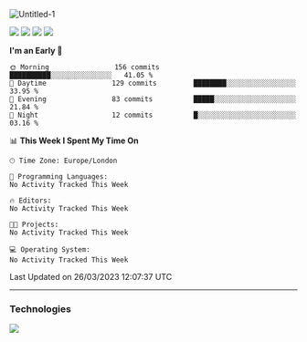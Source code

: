 ![Untitled-1](https://user-images.githubusercontent.com/60234159/205467341-42e8f0b2-29cf-4c4a-8c69-b9ffe772e4c8.png)

<a href="https://discord.gg/JHSdfAzd"><img src="https://img.shields.io/discord/870040784165040139"></a>
<a href="https://birb.studio"><img src="https://img.shields.io/website?down_color=red&down_message=down&up_color=green&up_message=up&url=https%3A%2F%2Fbirb.studio"></a>
<a href="https://github.com/birbexe"><img src="https://img.shields.io/github/followers/birbexe"></a>
<a href="https://github.com/birbexe"><img src="https://img.shields.io/github/stars/birbexe"></a>

<!--START_SECTION:waka-->
**I'm an Early 🐤** 

```text
🌞 Morning                156 commits         ██████████░░░░░░░░░░░░░░░   41.05 % 
🌆 Daytime                129 commits         ████████░░░░░░░░░░░░░░░░░   33.95 % 
🌃 Evening                83 commits          █████░░░░░░░░░░░░░░░░░░░░   21.84 % 
🌙 Night                  12 commits          █░░░░░░░░░░░░░░░░░░░░░░░░   03.16 % 
```


📊 **This Week I Spent My Time On** 

```text
🕑︎ Time Zone: Europe/London

💬 Programming Languages: 
No Activity Tracked This Week

🔥 Editors: 
No Activity Tracked This Week

🐱‍💻 Projects: 
No Activity Tracked This Week

💻 Operating System: 
No Activity Tracked This Week
```


 Last Updated on 26/03/2023 12:07:37 UTC
<!--END_SECTION:waka-->

---

### Technologies

<img src="https://github-readme-stats.vercel.app/api?username=birbexe&count_private=true&show_icons=true&theme=dark"></img>
